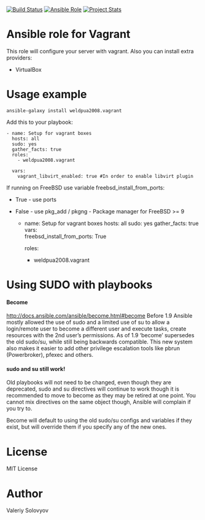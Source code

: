 [![Build Status](https://travis-ci.org/weldpua2008/ansible-galaxy-vagrant.svg?branch=master)](https://travis-ci.org/weldpua2008/ansible-galaxy-vagrant)
[![Ansible Role](https://img.shields.io/ansible/role/5398.svg?style=plastic)](https://galaxy.ansible.com/list#/roles/5398)
[![Project Stats](https://www.openhub.net/p/ansible-galaxy-vagrant/widgets/project_thin_badge.gif)](https://www.openhub.net/p/ansible-galaxy-vagrant/)


# Ansible role for Vagrant

This role will configure your server with vagrant. Also you can install extra providers:
* VirtualBox

# Usage example
    ansible-galaxy install weldpua2008.vagrant



Add this to your playbook:

    - name: Setup for vagrant boxes
      hosts: all
      sudo: yes
      gather_facts: true
      roles:
        - weldpua2008.vagrant
        
      vars:
        vagrant_libvirt_enabled: true #In order to enable libvirt plugin          

If running on FreeBSD use variable  freebsd_install_from_ports:
* True - use ports
* False - use pkg_add / pkgng - Package manager for FreeBSD >= 9

    - name: Setup for vagrant boxes
      hosts: all
      sudo: yes
      gather_facts: true
      vars:        
        freebsd_install_from_ports: True

      roles:
        - weldpua2008.vagrant
      

# Using SUDO with playbooks 
#### Become
http://docs.ansible.com/ansible/become.html#become
Before 1.9 Ansible mostly allowed the use of sudo and a limited use of su to allow a login/remote user to become a different user and execute tasks, create resources with the 2nd user’s permissions. As of 1.9 ‘become’ supersedes the old sudo/su, while still being backwards compatible. This new system also makes it easier to add other privilege escalation tools like pbrun (Powerbroker), pfexec and others.

#### sudo and su still work!
Old playbooks will not need to be changed, even though they are deprecated, sudo and su directives will continue to work though it is recommended to move to become as they may be retired at one point. You cannot mix directives on the same object though, Ansible will complain if you try to.

Become will default to using the old sudo/su configs and variables if they exist, but will override them if you specify any of the new ones.

# License

MIT License

# Author

Valeriy Solovyov 
